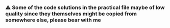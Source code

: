 ### ⚠️ Some of the code solutions in the practical file maybe of low quality since they themselves might be copied from somewhere else, please bear with me 



